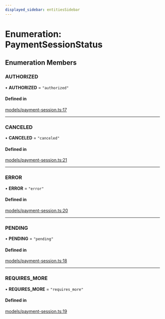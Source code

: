 ```yaml
---
displayed_sidebar: entitiesSidebar
---
```


# Enumeration: PaymentSessionStatus

## Enumeration Members

### AUTHORIZED

• **AUTHORIZED** = ``"authorized"``

#### Defined in

[models/payment-session.ts:17](https://github.com/medusajs/medusa/blob/7c6521101/packages/medusa/src/models/payment-session.ts#L17)

___

### CANCELED

• **CANCELED** = ``"canceled"``

#### Defined in

[models/payment-session.ts:21](https://github.com/medusajs/medusa/blob/7c6521101/packages/medusa/src/models/payment-session.ts#L21)

___

### ERROR

• **ERROR** = ``"error"``

#### Defined in

[models/payment-session.ts:20](https://github.com/medusajs/medusa/blob/7c6521101/packages/medusa/src/models/payment-session.ts#L20)

___

### PENDING

• **PENDING** = ``"pending"``

#### Defined in

[models/payment-session.ts:18](https://github.com/medusajs/medusa/blob/7c6521101/packages/medusa/src/models/payment-session.ts#L18)

___

### REQUIRES\_MORE

• **REQUIRES\_MORE** = ``"requires_more"``

#### Defined in

[models/payment-session.ts:19](https://github.com/medusajs/medusa/blob/7c6521101/packages/medusa/src/models/payment-session.ts#L19)

